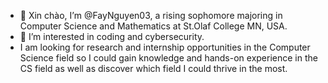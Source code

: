 - 👋 Xin chào, I’m @FayNguyen03, a rising sophomore majoring in Computer Science and Mathematics at St.Olaf College MN, USA.
- 👀 I’m interested in coding and cybersecurity.
- I am looking for research and internship opportunities in the Computer Science field so I could gain knowledge and hands-on experience in the CS field as well as discover which field I could thrive in the most.

